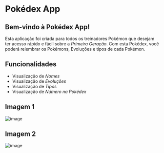 <h1>
    <span> Pokédex App</span>
</h1>

## Bem-vindo à Pokédex App! 
Esta aplicação foi criada para todos os treinadores Pokémon que desejam ter acesso rápido e fácil sobre a *Primeira Geração*. 
Com esta Pokédex, você poderá relembrar os Pokémons, Evoluções e tipos de cada Pokémon.

## Funcionalidades
- Visualização de *Nomes*
- Visualização de *Evoluções*
- Visualização de *Tipos*
- Visualização de *Número na Pokédex*


## Imagem 1
![image](https://github.com/LucasRoseno/Pokedex/assets/114698734/3a5539c2-ac77-4ab8-a386-8debb51fcd78)

## Imagem 2
![image](https://github.com/LucasRoseno/Pokedex/assets/114698734/d4ea503a-a76e-4587-9275-2748e0e78e81)
